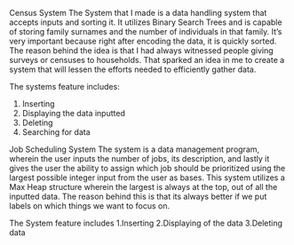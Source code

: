 
Census System
The System that I made is a data handling system that accepts inputs and sorting it.
It utilizes Binary Search Trees and is capable of storing family surnames and the number of individuals in that family. 
It’s very important because right after encoding the data, it is quickly sorted. 
The reason behind the idea is that I had always witnessed people giving surveys or censuses to households. 
That sparked an idea in me to create a system that will lessen the efforts needed to efficiently gather data.

The systems feature includes:
1. Inserting
2. Displaying the data inputted
3. Deleting
4. Searching for data

Job Scheduling System
The system is a data management program, wherein the user inputs the number of jobs, its description, and lastly it gives the user the ability to assign which job should be prioritized using the largest possible integer input from the user as bases. This system utilizes a Max Heap structure wherein the largest is always at the top, out of all the inputted data.
The reason behind this is that its  always better if we put labels on which things we want to focus on.

The System feature includes 
1.Inserting
2.Displaying of the data
3.Deleting data
